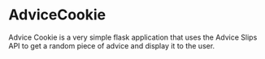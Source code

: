 # AdviceCookie
Advice Cookie is a very simple flask application that uses the Advice Slips API to get a random piece of advice and display it to the user.
